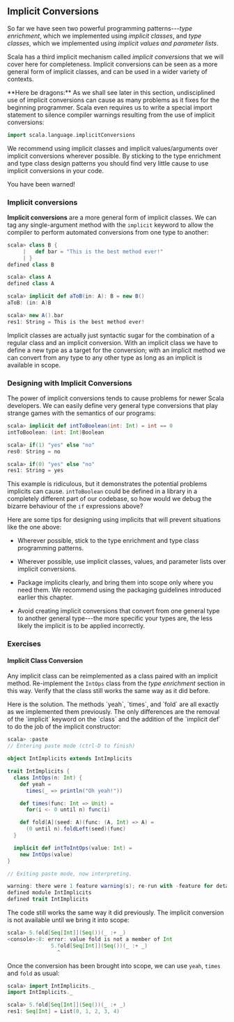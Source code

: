## Implicit Conversions

So far we have seen two powerful programming patterns---*type enrichment*, which we implemented using *implicit classes*, and *type classes*, which we implemented using *implicit values and parameter lists*.

Scala has a third implicit mechanism called *implicit conversions* that we will cover here for completeness. Implicit conversions can be seen as a more general form of implicit classes, and can be used in a wider variety of contexts.

<div class="alert alert-warning">
**Here be dragons:** As we shall see later in this section, undisciplined use of implicit conversions can cause as many problems as it fixes for the beginning programmer. Scala even requires us to write a special import statement to silence compiler warnings resulting from the use of implicit conversions:

~~~ scala
import scala.language.implicitConversions
~~~

We recommend using implicit classes and implicit values/arguments over implicit conversions wherever possible. By sticking to the type enrichment and type class design patterns you should find very little cause to use implicit conversions in your code.

You have been warned!
</div>

### Implicit conversions

**Implicit conversions** are a more general form of implicit classes. We can tag any single-argument method with the `implicit` keyword to allow the compiler to perform automated conversions from one type to another:

~~~ scala
scala> class B {
     |   def bar = "This is the best method ever!"
     | }
defined class B

scala> class A
defined class A

scala> implicit def aToB(in: A): B = new B()
aToB: (in: A)B

scala> new A().bar
res1: String = This is the best method ever!
~~~

Implicit classes are actually just syntactic sugar for the combination of a regular class and an implicit conversion. With an implicit class we have to define a new type as a target for the conversion; with an implicit method we can convert from any type to any other type as long as an implicit is available in scope.

### Designing with Implicit Conversions

The power of implicit conversions tends to cause problems for newer Scala developers. We can easily define very general type conversions that play strange games with the semantics of our programs:

~~~ scala
scala> implicit def intToBoolean(int: Int) = int == 0
intToBoolean: (int: Int)Boolean

scala> if(1) "yes" else "no"
res0: String = no

scala> if(0) "yes" else "no"
res1: String = yes
~~~

This example is ridiculous, but it demonstrates the potential problems implicits can cause. `intToBoolean` could be defined in a library in a completely different part of our codebase, so how would we debug the bizarre behaviour of the `if` expressions above?

Here are some tips for designing using implicits that will prevent situations like the one above:

 - Wherever possible, stick to the type enrichment and type class programming patterns.

 - Wherever possible, use implicit classes, values, and parameter lists over implicit conversions.

 - Package implicits clearly, and bring them into scope only where you need them. We recommend using the packaging guidelines introduced earlier this chapter.

 - Avoid creating implicit conversions that convert from one general type to another general type---the more specific your types are, the less likely the implicit is to be applied incorrectly.

### Exercises

#### Implicit Class Conversion

Any implicit class can be reimplemented as a class paired with an implicit method. Re-implement the `IntOps` class from the *type enrichment* section in this way. Verify that the class still works the same way as it did before.

<div class="solution">
Here is the solution. The methods `yeah`, `times`, and `fold` are all exactly as we implemented them previously. The only differences are the removal of the `implicit` keyword on the `class` and the addition of the `implicit def` to do the job of the implicit constructor:

~~~ scala
scala> :paste
// Entering paste mode (ctrl-D to finish)

object IntImplicits extends IntImplicits

trait IntImplicits {
  class IntOps(n: Int) {
    def yeah =
      times(_ => println("Oh yeah!"))

    def times(func: Int => Unit) =
      for(i <- 0 until n) func(i)

    def fold[A](seed: A)(func: (A, Int) => A) =
      (0 until n).foldLeft(seed)(func)
  }

  implicit def intToIntOps(value: Int) =
    new IntOps(value)
}

// Exiting paste mode, now interpreting.

warning: there were 1 feature warning(s); re-run with -feature for details
defined module IntImplicits
defined trait IntImplicits
~~~

The code still works the same way it did previously. The implicit conversion is not available until we bring it into scope:

~~~ scala
scala> 5.fold[Seq[Int]](Seq())(_ :+ _)
<console>:8: error: value fold is not a member of Int
              5.fold[Seq[Int]](Seq())(_ :+ _)
                ^
~~~

Once the conversion has been brought into scope, we can use `yeah`, `times` and `fold` as usual:

~~~ scala
scala> import IntImplicits._
import IntImplicits._

scala> 5.fold[Seq[Int]](Seq())(_ :+ _)
res1: Seq[Int] = List(0, 1, 2, 3, 4)
~~~
</div>
